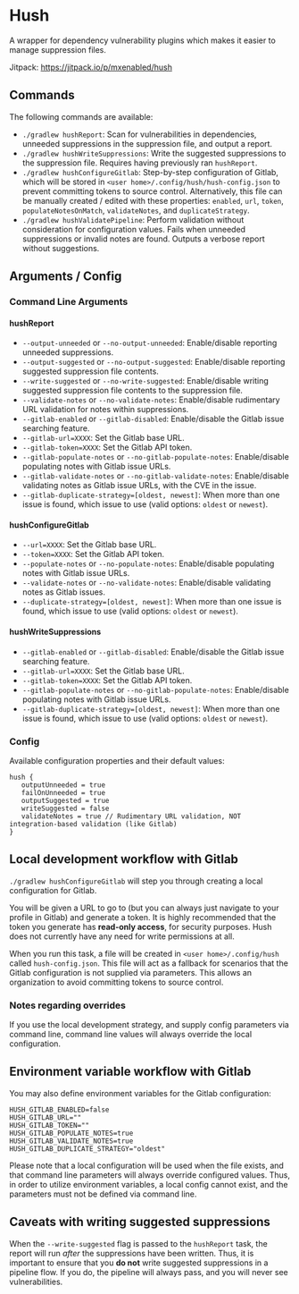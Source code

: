 # Hush

A wrapper for dependency vulnerability plugins which makes it easier to manage suppression files.

Jitpack: https://jitpack.io/p/mxenabled/hush

## Commands
The following commands are available:

- `./gradlew hushReport`: Scan for vulnerabilities in dependencies, unneeded suppressions in the suppression file, and 
output a report.
- `./gradlew hushWriteSuppressions`: Write the suggested suppressions to the suppression file. Requires having 
previously ran `hushReport`.
- `./gradlew hushConfigureGitlab`: Step-by-step configuration of Gitlab, which will be stored in
  `<user home>/.config/hush/hush-config.json` to prevent committing tokens to source control. Alternatively, this file can be 
manually created / edited with these properties: `enabled`, `url`, `token`, `populateNotesOnMatch`, `validateNotes`, and 
`duplicateStrategy`.
- `./gradlew hushValidatePipeline`: Perform validation without consideration for configuration values. Fails when 
unneeded suppressions or invalid notes are found. Outputs a verbose report without suggestions.

## Arguments / Config

### Command Line Arguments

#### hushReport

- `--output-unneeded` or `--no-output-unneeded`: Enable/disable reporting unneeded suppressions.
- `--output-suggested` or `--no-output-suggested`: Enable/disable reporting suggested suppression file contents.
- `--write-suggested` or `--no-write-suggested`: Enable/disable writing suggested suppression file contents to the 
suppression file.
- `--validate-notes` or `--no-validate-notes`: Enable/disable rudimentary URL validation for notes within suppressions.
- `--gitlab-enabled` or `--gitlab-disabled`: Enable/disable the Gitlab issue searching feature.
- `--gitlab-url=XXXX`: Set the Gitlab base URL.
- `--gitlab-token=XXXX`: Set the Gitlab API token.
- `--gitlab-populate-notes` or `--no-gitlab-populate-notes`: Enable/disable populating notes with Gitlab issue URLs.
- `--gitlab-validate-notes` or `--no-gitlab-validate-notes`: Enable/disable validating notes as Gitlab issue URLs, with
the CVE in the issue.
- `--gitlab-duplicate-strategy=[oldest, newest]`: When more than one issue is found, which issue to use (valid options: 
`oldest` or `newest`).

#### hushConfigureGitlab

- `--url=XXXX`: Set the Gitlab base URL.
- `--token=XXXX`: Set the Gitlab API token.
- `--populate-notes` or `--no-populate-notes`: Enable/disable populating notes with Gitlab issue URLs.
- `--validate-notes` or `--no-validate-notes`: Enable/disable validating notes as Gitlab issues.
- `--duplicate-strategy=[oldest, newest]`: When more than one issue is found, which issue to use (valid options: 
`oldest` or `newest`).

#### hushWriteSuppressions

- `--gitlab-enabled` or `--gitlab-disabled`: Enable/disable the Gitlab issue searching feature.
- `--gitlab-url=XXXX`: Set the Gitlab base URL.
- `--gitlab-token=XXXX`: Set the Gitlab API token.
- `--gitlab-populate-notes` or `--no-gitlab-populate-notes`: Enable/disable populating notes with Gitlab issue URLs.
- `--gitlab-duplicate-strategy=[oldest, newest]`: When more than one issue is found, which issue to use (valid options:
  `oldest` or `newest`).

### Config
Available configuration properties and their default values:

```
hush {
   outputUnneeded = true
   failOnUnneeded = true
   outputSuggested = true
   writeSuggested = false
   validateNotes = true // Rudimentary URL validation, NOT integration-based validation (like Gitlab)
}
```

## Local development workflow with Gitlab

`./gradlew hushConfigureGitlab` will step you through creating a local configuration for Gitlab.

You will be given a URL to go to (but you can always just navigate to your profile in Gitlab) and generate a token. It 
is highly recommended that the token you generate has **read-only access**, for security purposes. Hush does not 
currently have any need for write permissions at all.

When you run this task, a file will be created in `<user home>/.config/hush` called `hush-config.json`. This file will 
act as a fallback for scenarios that the Gitlab configuration is not supplied via parameters. This allows an 
organization to avoid committing tokens to source control.

### Notes regarding overrides

If you use the local development strategy, and supply config parameters via command line, command line values will 
always override the local configuration.

## Environment variable workflow with Gitlab

You may also define environment variables for the Gitlab configuration:

```
HUSH_GITLAB_ENABLED=false
HUSH_GITLAB_URL=""
HUSH_GITLAB_TOKEN=""
HUSH_GITLAB_POPULATE_NOTES=true
HUSH_GITLAB_VALIDATE_NOTES=true
HUSH_GITLAB_DUPLICATE_STRATEGY="oldest"
```

Please note that a local configuration will be used when the file exists, and that command line parameters will always 
override configured values. Thus, in order to utilize environment variables, a local config cannot exist, and the 
parameters must not be defined via command line.

## Caveats with writing suggested suppressions

When the `--write-suggested` flag is passed to the `hushReport` task, the report will run _after_ the suppressions have 
been written. Thus, it is important to ensure that you **do not** write suggested suppressions in a pipeline flow. If 
you do, the pipeline will always pass, and you will never see vulnerabilities.